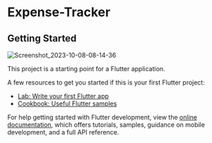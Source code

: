 # Expense-Tracker


## Getting Started
![Screenshot_2023-10-08-08-14-36](https://github.com/Tarekyousseff/Expense-Tracker/assets/149389639/915936ec-c82b-474c-98d6-2e59279fecb6)



This project is a starting point for a Flutter application.

A few resources to get you started if this is your first Flutter project:

- [Lab: Write your first Flutter app](https://docs.flutter.dev/get-started/codelab)
- [Cookbook: Useful Flutter samples](https://docs.flutter.dev/cookbook)

For help getting started with Flutter development, view the
[online documentation](https://docs.flutter.dev/), which offers tutorials,
samples, guidance on mobile development, and a full API reference.
